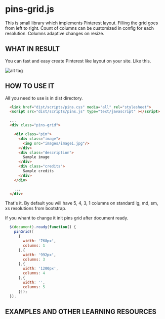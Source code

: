 pins-grid.js
============

This is small library which implements Pinterest layout. Filling the grid goes from left to right. Count of columns can be customized in config for each resolution. Columns adaptive changes on resize.

WHAT IN RESULT
--------------

You can fast and easy create Pinterest like layout on your site.
Like this.

![alt tag](https://raw.github.com/yury-egorenkov/pins-grid/branch/master/pinsgrid.jpg)

HOW TO USE IT
-------------

All you need to use is in dist directory.

```html
  <link href="dist/scripts/pins.css" media="all" rel="stylesheet">
  <script src="dist/scripts/pins.js" type="text/javascript" ></script>
```

```html
  ...
  <div class="pins-grid">

    <div class="pin">
      <div class="image">
        <img src="images/image1.jpg"/>
      </div>
      <div class="description">
        Sample image
      </div>
      <div class="credits">
        Sample credits
      </div>        
    </div>

    ...
  </div>  
```

That's it. By default you will have 5, 4, 3, 1 columns on standard lg, md, sm, xs resolutions from bootstrap. 

If you whant to change it init pins grid after document ready.   

```js
  $(document).ready(function() {
    pinGrid([
      {
        width: '768px',
        columns: 1
      },{
        width: '992px',
        columns: 3
      },{
        width: '1200px',
        columns: 4
      },{
        width: '',
        columns: 5
      }]);
  });
```

EXAMPLES AND OTHER LEARNING RESOURCES
-------------------------------------
